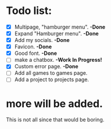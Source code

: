 # Todo list:

- [x] Multipage, "hamburger menu". **-Done**
- [X] Expand "Hamburger menu". **-Done**
- [x] Add my socials. **-Done**
- [x] Favicon. **-Done**
- [x] Good font. **-Done**
- [ ] make a chatbox. **-Work In Progress!**
- [x] Custom error page. **-Done**
- [ ] Add all games to games page.
- [ ] Add a project to projects page.

# more will be added.

This is not all since that would be boring.
